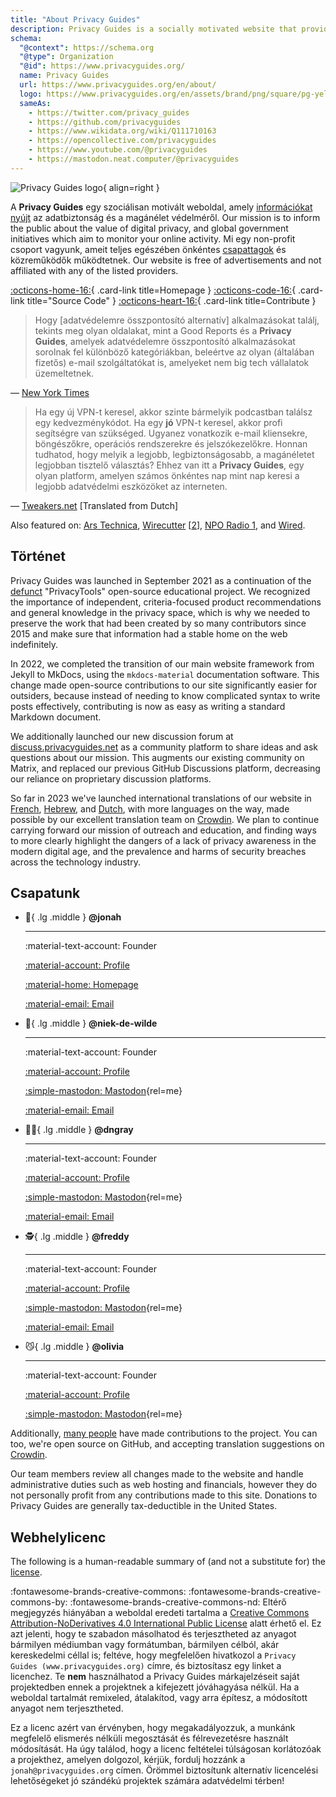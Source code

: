 ```yaml
---
title: "About Privacy Guides"
description: Privacy Guides is a socially motivated website that provides information for protecting your data security and privacy.
schema:
  "@context": https://schema.org
  "@type": Organization
  "@id": https://www.privacyguides.org/
  name: Privacy Guides
  url: https://www.privacyguides.org/en/about/
  logo: https://www.privacyguides.org/en/assets/brand/png/square/pg-yellow.png
  sameAs:
    - https://twitter.com/privacy_guides
    - https://github.com/privacyguides
    - https://www.wikidata.org/wiki/Q111710163
    - https://opencollective.com/privacyguides
    - https://www.youtube.com/@privacyguides
    - https://mastodon.neat.computer/@privacyguides
---
```


![Privacy Guides logo](../assets/brand/PNG/Square/pg-yellow.png){ align=right }

A **Privacy Guides** egy szociálisan motivált weboldal, amely [információkat nyújt](/kb) az adatbiztonság és a magánélet védelméről. Our mission is to inform the public about the value of digital privacy, and global government initiatives which aim to monitor your online activity. Mi egy non-profit csoport vagyunk, ameit teljes egészében önkéntes [csapattagok](https://discuss.privacyguides.net/g/team) és közreműködők működtetnek. Our website is free of advertisements and not affiliated with any of the listed providers.

[:octicons-home-16:](https://www.privacyguides.org){ .card-link title=Homepage }
[:octicons-code-16:](https://github.com/privacyguides/privacyguides.org){ .card-link title="Source Code" }
[:octicons-heart-16:](donate.md){ .card-link title=Contribute }

> Hogy [adatvédelemre összpontosító alternatív] alkalmazásokat találj, tekints meg olyan oldalakat, mint a Good Reports és a **Privacy Guides**, amelyek adatvédelemre összpontosító alkalmazásokat sorolnak fel különböző kategóriákban, beleértve az olyan (általában fizetős) e-mail szolgáltatókat is, amelyeket nem big tech vállalatok üzemeltetnek.

— [New York Times](https://nytimes.com/wirecutter/guides/online-security-social-media-privacy)

> Ha egy új VPN-t keresel, akkor szinte bármelyik podcastban találsz egy kedvezménykódot. Ha egy **jó** VPN-t keresel, akkor profi segítségre van szükséged. Ugyanez vonatkozik e-mail kliensekre, böngészőkre, operációs rendszerekre és jelszókezelőkre. Honnan tudhatod, hogy melyik a legjobb, legbiztonságosabb, a magánéletet legjobban tisztelő választás? Ehhez van itt a **Privacy Guides**, egy olyan platform, amelyen számos önkéntes nap mint nap keresi a legjobb adatvédelmi eszközöket az interneten.

— [Tweakers.net](https://tweakers.net/reviews/10568/op-zoek-naar-privacyvriendelijke-tools-niek-de-wilde-van-privacy-guides.html) [Translated from Dutch]

Also featured on: [Ars Technica](https://arstechnica.com/gadgets/2022/02/is-firefox-ok), [Wirecutter](https://nytimes.com/wirecutter/guides/practical-guide-to-securing-windows-pc) [[2](https://nytimes.com/wirecutter/guides/practical-guide-to-securing-your-mac)], [NPO Radio 1](https://nporadio1.nl/nieuws/binnenland/8eaff3a2-8b29-4f63-9b74-36d2b28b1fe1/ooit-online-eens-wat-doms-geplaatst-ga-jezelf-eens-googlen-en-kijk-dan-wat-je-tegenkomt), and [Wired](https://wired.com/story/firefox-mozilla-2022).

## Történet

Privacy Guides was launched in September 2021 as a continuation of the [defunct](privacytools.md) "PrivacyTools" open-source educational project. We recognized the importance of independent, criteria-focused product recommendations and general knowledge in the privacy space, which is why we needed to preserve the work that had been created by so many contributors since 2015 and make sure that information had a stable home on the web indefinitely.

In 2022, we completed the transition of our main website framework from Jekyll to MkDocs, using the `mkdocs-material` documentation software. This change made open-source contributions to our site significantly easier for outsiders, because instead of needing to know complicated syntax to write posts effectively, contributing is now as easy as writing a standard Markdown document.

We additionally launched our new discussion forum at [discuss.privacyguides.net](https://discuss.privacyguides.net) as a community platform to share ideas and ask questions about our mission. This augments our existing community on Matrix, and replaced our previous GitHub Discussions platform, decreasing our reliance on proprietary discussion platforms.

So far in 2023 we've launched international translations of our website in [French](/fr/), [Hebrew](/he/), and [Dutch](/nl/), with more languages on the way, made possible by our excellent translation team on [Crowdin](https://crowdin.com/project/privacyguides). We plan to continue carrying forward our mission of outreach and education, and finding ways to more clearly highlight the dangers of a lack of privacy awareness in the modern digital age, and the prevalence and harms of security breaches across the technology industry.

## Csapatunk
<!-- markdownlint-disable MD030 -->

<div class="grid cards" markdown>
<!-- Every team member should have a unique emoji.
     Team member cards should include ONLY the following links:
     - Discourse Profile
     - ONE Link of team member's choice
     - Email if applicable
     This is to keep it fair and not spammy, especially as we grow.
-->

-   :robot:{ .lg .middle } **@jonah**

    ---

    :material-text-account: Founder

    [:material-account: Profile](https://discuss.privacyguides.net/u/jonah)

    [:material-home: Homepage](https://www.jonaharagon.com)

    [:material-email: Email](mailto:jonah@privacyguides.org)

-   :cactus:{ .lg .middle } **@niek-de-wilde**

    ---

    :material-text-account: Founder

    [:material-account: Profile](https://discuss.privacyguides.net/u/Niek-de-Wilde)

    [:simple-mastodon: Mastodon](https://mastodon.social/@blacklight447 "@blacklight447@mastodon.social"){rel=me}

    [:material-email: Email](mailto:niekdewilde@privacyguides.org)

-   :polar_bear:{ .lg .middle } **@dngray**

    ---

    :material-text-account: Founder

    [:material-account: Profile](https://discuss.privacyguides.net/u/dngray)

    [:simple-mastodon: Mastodon](https://mastodon.social/@dngray "@dngray@mastodon.social"){rel=me}

    [:material-email: Email](mailto:dngray@privacyguides.org)

-   :detective:{ .lg .middle } **@freddy**

    ---

    :material-text-account: Founder

    [:material-account: Profile](https://discuss.privacyguides.net/u/freddy)

    [:simple-mastodon: Mastodon](https://social.lol/@freddy "@freddy@social.lol"){rel=me}

    [:material-email: Email](mailto:freddy@privacyguides.org)

-   :smirk_cat:{ .lg .middle } **@olivia**

    ---

    :material-text-account: Founder

    [:material-account: Profile](https://discuss.privacyguides.net/u/olivia)

    [:simple-mastodon: Mastodon](https://mastodon.neat.computer/@oliviablob "@oliviablob@neat.computer"){rel=me}

</div>

Additionally, [many people](https://github.com/privacyguides/privacyguides.org/graphs/contributors) have made contributions to the project. You can too, we're open source on GitHub, and accepting translation suggestions on [Crowdin](https://crowdin.com/project/privacyguides).

Our team members review all changes made to the website and handle administrative duties such as web hosting and financials, however they do not personally profit from any contributions made to this site. Donations to Privacy Guides are generally tax-deductible in the United States.

## Webhelylicenc

<div class="admonition danger" markdown>

The following is a human-readable summary of (and not a substitute for) the [license](/license).

</div>

:fontawesome-brands-creative-commons: :fontawesome-brands-creative-commons-by: :fontawesome-brands-creative-commons-nd: Eltérő megjegyzés hiányában a weboldal eredeti tartalma a [Creative Commons Attribution-NoDerivatives 4.0 International Public License](https://github.com/privacyguides/privacyguides.org/blob/main/LICENSE) alatt érhető el. Ez azt jelenti, hogy te szabadon másolhatod és terjesztheted az anyagot bármilyen médiumban vagy formátumban, bármilyen célból, akár kereskedelmi céllal is; feltéve, hogy megfelelően hivatkozol a `Privacy Guides (www.privacyguides.org)` címre, és biztosítasz egy linket a licenchez. Te **nem** használhatod a Privacy Guides márkajelzéseit saját projektedben ennek a projektnek a kifejezett jóváhagyása nélkül. Ha a weboldal tartalmát remixeled, átalakítod, vagy arra építesz, a módosított anyagot nem terjesztheted.

Ez a licenc azért van érvényben, hogy megakadályozzuk, a munkánk megfelelő elismerés nélküli megosztását és félrevezetésre használt módosítását. Ha úgy találod, hogy a licenc feltételei túlságosan korlátozóak a projekthez, amelyen dolgozol, kérjük, fordulj hozzánk a `jonah@privacyguides.org` címen. Örömmel biztosítunk alternatív licencelési lehetőségeket jó szándékú projektek számára adatvédelmi térben!
